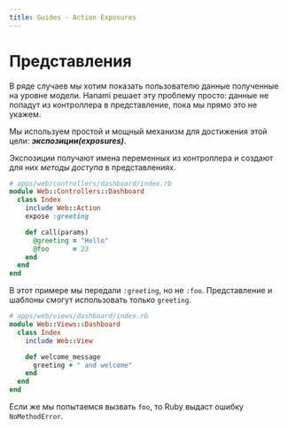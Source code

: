 ```yaml
---
title: Guides - Action Exposures
---
```


# Представления

В ряде случаев мы хотим показать пользователю данные полученные на уровне модели.
Hanami решает эту проблему просто: данные не попадут из контроллера в представление, пока мы прямо это не укажем.

Мы используем простой и мощный механизм для достижения этой цели: _**экспозиции(exposures)**_.

Экспозиции получают имена переменных из контроллера и создают для них _методы доступа_ в представлениях.

```ruby
# apps/web/controllers/dashboard/index.rb
module Web::Controllers::Dashboard
  class Index
    include Web::Action
    expose :greeting

    def call(params)
      @greeting = "Hello"
      @foo      = 23
    end
  end
end
```
В этот примере мы передали `:greeting`, но не `:foo`.
Представление и шаблоны смогут использовать только `greeting`.

```ruby
# apps/web/views/dashboard/index.rb
module Web::Views::Dashboard
  class Index
    include Web::View

    def welcome_message
      greeting + " and welcome"
    end
  end
end
```

Если же мы попытаемся вызвать `foo`, то Ruby выдаст ошибку `NoMethodError`.
